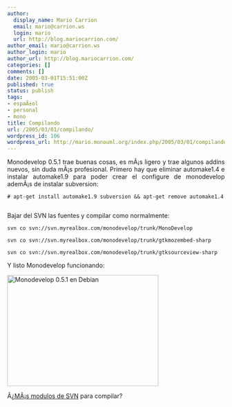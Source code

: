 ```yaml
---
author:
  display_name: Mario Carrion
  email: mario@carrion.ws
  login: mario
  url: http://blog.mariocarrion.com/
author_email: mario@carrion.ws
author_login: mario
author_url: http://blog.mariocarrion.com/
categories: []
comments: []
date: 2005-03-01T15:51:00Z
published: true
status: publish
tags:
- espaÃ±ol
- personal
- mono
title: Compilando
url: /2005/03/01/compilando/
wordpress_id: 106
wordpress_url: http://mario.monouml.org/index.php/2005/03/01/compilando/
---
```


<div style="clear:both;"></div>
<p align="justify">Monodevelop 0.5.1 trae buenas cosas, es mÃ¡s ligero y trae algunos addins nuevos, sin duda mÃ¡s profesional. Primero hay que eliminar automake1.4 e instalar automake1.9 para poder crear el configure de monodevelop ademÃ¡s de instalar subversion:</p>
<p>
<code># apt-get install automake1.9 subversion && apt-get remove automake1.4<br />
</code></p>
<p align="justify">Bajar del SVN las fuentes y compilar como normalmente:</p>
<p><code>svn co svn://svn.myrealbox.com/monodevelop/trunk/MonoDevelop</code></p>
<p><code>svn co svn://svn.myrealbox.com/monodevelop/trunk/gtkmozembed-sharp</code></p>
<p><code>svn co svn://svn.myrealbox.com/monodevelop/trunk/gtksourceview-sharp</code></p>
<p align="justify">Y listo Monodevelop funcionando:</p>
<p>
<a href="http://www.geocities.com/k4rny/imgs/2005_mar_01/monodevelop.png"><img src="http://www.geocities.com/k4rny/imgs/2005_mar_01/monodevelop.png" width="350" height="257" alt="Monodevelop 0.5.1 en Debian" title="Monodevelop 0.5.1 en Debian" border="0"/></a></p>
<p>Â¿<a href="http://svn.myrealbox.com/viewcvs/trunk/">MÃ¡s modulos de SVN</a> para compilar?</p>
<div style="clear:both; padding-bottom: 0.25em;"></div>
